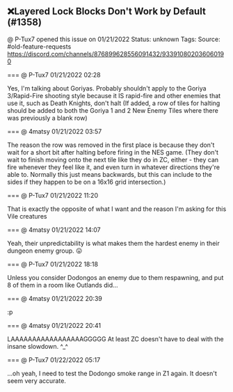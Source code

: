 ## ❌Layered Lock Blocks Don't Work by Default (#1358)
@ P-Tux7 opened this issue on 01/21/2022
Status: unknown
Tags: 
Source: #old-feature-requests https://discord.com/channels/876899628556091432/933910802036060190


=== @ P-Tux7 01/21/2022 02:28

Yes, I'm talking about Goriyas. Probably shouldn't apply to the Goriya 3/Rapid-Fire shooting style because it IS rapid-fire and other enemies that use it, such as Death Knights, don't halt
(If added, a row of tiles for halting should be added to both the Goriya 1 and 2 New Enemy Tiles where there was previously a blank row)

=== @ 4matsy 01/21/2022 03:57

The reason the row was removed in the first place is because they don't wait for a short bit after halting before firing in the NES game.
(They don't wait to finish moving onto the next tile like they do in ZC, either - they can fire whenever they feel like it, and even turn in whatever directions they're able to. Normally this just means backwards, but this can include to the sides if they happen to be on a 16x16 grid intersection.)

=== @ P-Tux7 01/21/2022 11:20

That is exactly the opposite of what I want and the reason I'm asking for this
Vile creatures

=== @ 4matsy 01/21/2022 14:07

Yeah, their unpredictability is what makes them the hardest enemy in their dungeon enemy group. 😛

=== @ P-Tux7 01/21/2022 18:18

Unless you consider Dodongos an enemy due to them respawning, and put 8 of them in a room like Outlands did...

=== @ 4matsy 01/21/2022 20:39

:p

=== @ 4matsy 01/21/2022 20:41

LAAAAAAAAAAAAAAAAAGGGGG
At least ZC doesn't have to deal with the insane slowdown. ^_^

=== @ P-Tux7 01/22/2022 05:17

...oh yeah, I need to test the Dodongo smoke range in Z1 again. It doesn't seem very accurate.
